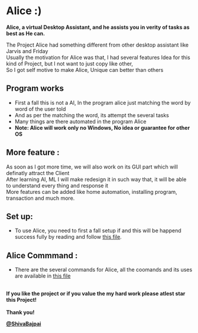 # Alice :)

**Alice, a virtual Desktop Assistant, and he assists you in verity of tasks as best as He can.**

The Project Alice had something different from other desktop assistant like Jarvis and Friday<br>
Usually the motivation for Alice was that, I had several features Idea for this kind of Project, but I not want to just copy like other,<br>
So I got self motive to make Alice, Unique can better than others<br>

## Program works
 - First a fall this is not a AI, In the program alice just matching the word by word of the user told<br>
 - And as per the matching the word, its attempt the several tasks<br>
 - Many things are there automated in the program Alice<br>
 - **Note: Alice will work only no Windows, No idea or guarantee for other OS**<br>

## More feature :
As soon as I got more time, we will also work on its GUI part which will definatly attract the Client<br>
After learning AI, ML I will make redesign it in such way that, it will be able to understand every thing and response it<br>
More features can be added like home automation, installing program, transaction and much more.<br>

## Set up:
- To use Alice, you need to first a fall setup if and this will be happend success fully by reading and follow [this file](https://github.com/Shiva-Bajpai/Alice/blob/main/Run%20Alice.md).<br>

## Alice Commmand :
- There are the several commands for Alice, all the coomands and its uses are available in [this file](https://github.com/Shiva-BajpaiAlice/blob/main/commands.md)<br><br>

**If you like the project or if you value the my hard work please atlest star this Project!<br><br>Thank you!**

**[@ShivaBajpai](https://shivacodes.vercel.app)**